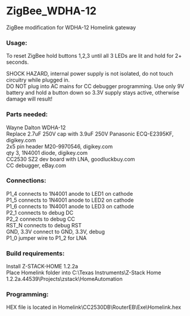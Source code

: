 # ZigBee_WDHA-12

ZigBee modification for WDHA-12 Homelink gateway  

### Usage:
To reset ZigBee hold buttons 1,2,3 until all 3 LEDs are lit and hold for 2+ seconds.  

SHOCK HAZARD, internal power supply is not isolated, do not touch circuitry while plugged in.  
DO NOT plug into AC mains for CC debugger programming.  Use only 9V battery and hold a button down so 3.3V supply stays active, otherwise damage will result!  

### Parts needed:
Wayne Dalton WDHA-12  
Replace 2.7uF 250V cap with 3.9uF 250V Panasonic ECQ-E2395KF, digikey.com  
2x5 pin header M20-9970546, digikey.com  
qty 3, 1N4001 diode, digikey.com  
CC2530 SZ2 dev board with LNA, goodluckbuy.com  
CC debugger, eBay.com  

### Connections:
P1_4 connects to 1N4001 anode to LED1 on cathode  
P1_5 connects to 1N4001 anode to LED2 on cathode  
P1_6 connects to 1N4001 anode to LED3 on cathode  
P2_1 connects to debug DC  
P2_2 connects to debug CC  
RST_N connects to debug RST  
GND, 3.3V connect to GND, 3.3V, debug  
P1_0 jumper wire to P1_2 for LNA  

### Build requirements:
Install Z-STACK-HOME 1.2.2a  
Place Homelink folder into C:\Texas Instruments\Z-Stack Home 1.2.2a.44539\Projects\zstack\HomeAutomation  

### Programming:
HEX file is located in Homelink\CC2530DB\RouterEB\Exe\Homelink.hex  

